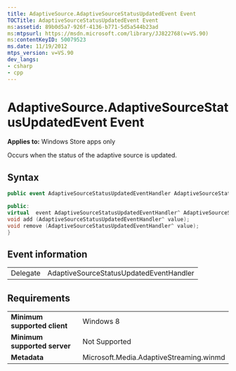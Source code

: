 ```yaml
---
title: AdaptiveSource.AdaptiveSourceStatusUpdatedEvent Event
TOCTitle: AdaptiveSourceStatusUpdatedEvent Event
ms:assetid: 89b0d5a7-926f-4136-b771-5d5a544b23ad
ms:mtpsurl: https://msdn.microsoft.com/library/JJ822768(v=VS.90)
ms:contentKeyID: 50079523
ms.date: 11/19/2012
mtps_version: v=VS.90
dev_langs:
- csharp
- cpp
---
```


# AdaptiveSource.AdaptiveSourceStatusUpdatedEvent Event

**Applies to:** Windows Store apps only

Occurs when the status of the adaptive source is updated.

## Syntax

```csharp
public event AdaptiveSourceStatusUpdatedEventHandler AdaptiveSourceStatusUpdatedEvent
```

```cpp
public:
virtual  event AdaptiveSourceStatusUpdatedEventHandler^ AdaptiveSourceStatusUpdatedEvent {
void add (AdaptiveSourceStatusUpdatedEventHandler^ value);
void remove (AdaptiveSourceStatusUpdatedEventHandler^ value);
}
```

## Event information

|||
|--- |--- |
|Delegate|AdaptiveSourceStatusUpdatedEventHandler|


## Requirements

|||
|--- |--- |
|**Minimum supported client**|Windows 8|
|**Minimum supported server**|Not Supported|
|**Metadata**|Microsoft.Media.AdaptiveStreaming.winmd|


